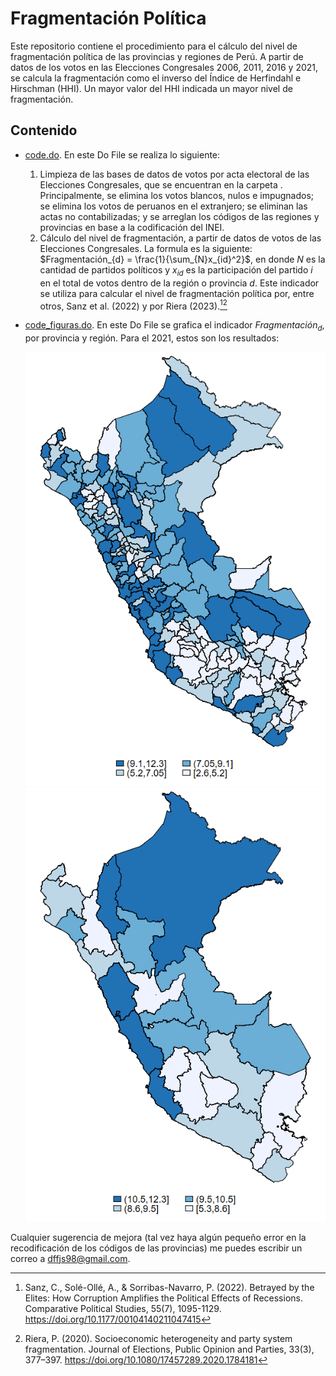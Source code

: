 # Fragmentación Política
Este repositorio contiene el procedimiento para el cálculo del nivel de fragmentación política de las provincias y regiones de Perú. A partir de datos de los votos en las Elecciones Congresales 2006, 2011, 2016 y 2021, se calcula la fragmentación como el inverso del Índice de Herfindahl e Hirschman (HHI). Un mayor valor del HHI indicada un mayor nivel de fragmentación. 

## Contenido
- [code.do](/code.do). En este Do File se realiza lo siguiente:
   1. Limpieza de las bases de datos de votos por acta electoral de las Elecciones Congresales, que se encuentran en la carpeta [](). Principalmente, se elimina los votos blancos, nulos e impugnados; se elimina los votos de peruanos en el extranjero; se eliminan las actas no contabilizadas; y se arreglan los códigos de las regiones y provincias en base a la codificación del INEI.
   2. Cálculo del nivel de fragmentación, a partir de datos de votos de las Elecciones Congresales. La formula es la siguiente: $Fragmentación_{d} = \frac{1}{\sum_{N}x_{id}^2}$, en donde $N$ es la cantidad de partidos políticos y $x_{id}$ es la participación del partido $i$ en el total de votos dentro de la región o provincia $d$. Este indicador se utiliza para calcular el nivel de fragmentación política por, entre otros, Sanz et al. (2022) y por Riera (2023).[^1][^2]
- [code_figuras.do](/code_figuras.do). En este Do File se grafica el indicador $Fragmentación_{d}$, por provincia y región. Para el 2021, estos son los resultados:
  
  ![Alt text](/Fragmentacion_prov_2021.png)
  ![Alt text](/Fragmentacion_depart_2021.png) 

Cualquier sugerencia de mejora (tal vez haya algún pequeño error en la recodificación de los códigos de las provincias) me puedes escribir un correo a dffjs98@gmail.com.

[^1]: Sanz, C., Solé-Ollé, A., & Sorribas-Navarro, P. (2022). Betrayed by the Elites: How Corruption Amplifies the Political Effects of Recessions. Comparative Political Studies, 55(7), 1095-1129. https://doi.org/10.1177/00104140211047415 
[^2]: Riera, P. (2020). Socioeconomic heterogeneity and party system fragmentation. Journal of Elections, Public Opinion and Parties, 33(3), 377–397. https://doi.org/10.1080/17457289.2020.1784181
